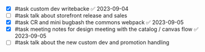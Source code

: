 - [x] #task custom dev writebacke ✅ 2023-09-04
- [ ] #task talk about storefront release and sales
- [x] #task CR and mini bugbash the commons webpack ✅ 2023-09-05
- [x] #task meeting notes for design meeting with the catalog / canvas flow ✅ 2023-09-05
- [ ] #task talk about the new custom dev and promotion handling